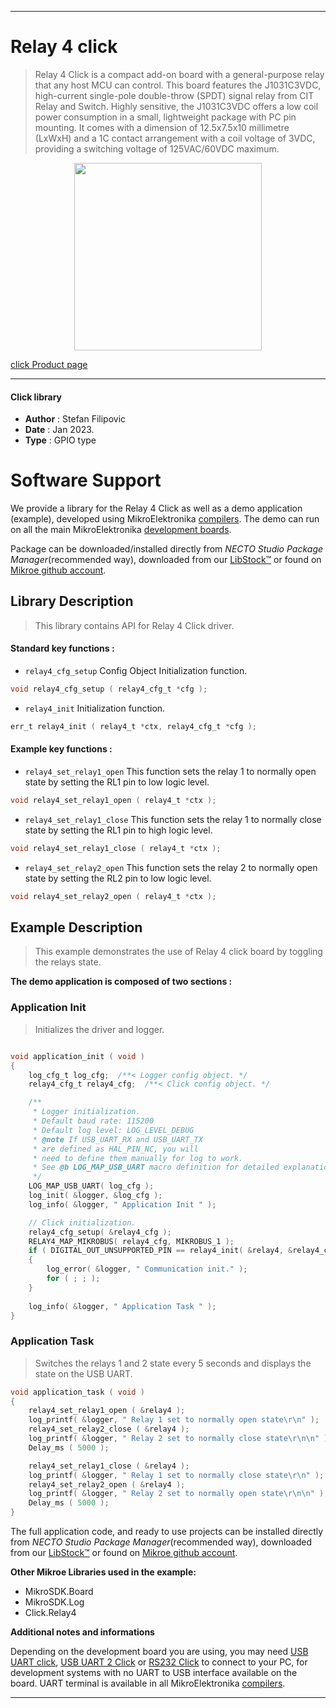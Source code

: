 
---
# Relay 4 click

> Relay 4 Click is a compact add-on board with a general-purpose relay that any host MCU can control. This board features the J1031C3VDC, high-current single-pole double-throw (SPDT) signal relay from CIT Relay and Switch. Highly sensitive, the J1031C3VDC offers a low coil power consumption in a small, lightweight package with PC pin mounting. It comes with a dimension of 12.5x7.5x10 millimetre (LxWxH) and a 1C contact arrangement with a coil voltage of 3VDC, providing a switching voltage of 125VAC/60VDC maximum.

<p align="center">
  <img src="https://download.mikroe.com/images/click_for_ide/relay4_click.png" height=300px>
</p>

[click Product page](https://www.mikroe.com/relay-4-click)

---


#### Click library

- **Author**        : Stefan Filipovic
- **Date**          : Jan 2023.
- **Type**          : GPIO type


# Software Support

We provide a library for the Relay 4 Click
as well as a demo application (example), developed using MikroElektronika
[compilers](https://www.mikroe.com/necto-studio).
The demo can run on all the main MikroElektronika [development boards](https://www.mikroe.com/development-boards).

Package can be downloaded/installed directly from *NECTO Studio Package Manager*(recommended way), downloaded from our [LibStock&trade;](https://libstock.mikroe.com) or found on [Mikroe github account](https://github.com/MikroElektronika/mikrosdk_click_v2/tree/master/clicks).

## Library Description

> This library contains API for Relay 4 Click driver.

#### Standard key functions :

- `relay4_cfg_setup` Config Object Initialization function.
```c
void relay4_cfg_setup ( relay4_cfg_t *cfg );
```

- `relay4_init` Initialization function.
```c
err_t relay4_init ( relay4_t *ctx, relay4_cfg_t *cfg );
```

#### Example key functions :

- `relay4_set_relay1_open` This function sets the relay 1 to normally open state by setting the RL1 pin to low logic level.
```c
void relay4_set_relay1_open ( relay4_t *ctx );
```

- `relay4_set_relay1_close` This function sets the relay 1 to normally close state by setting the RL1 pin to high logic level.
```c
void relay4_set_relay1_close ( relay4_t *ctx );
```

- `relay4_set_relay2_open` This function sets the relay 2 to normally open state by setting the RL2 pin to low logic level.
```c
void relay4_set_relay2_open ( relay4_t *ctx );
```

## Example Description

> This example demonstrates the use of Relay 4 click board by toggling the relays state.

**The demo application is composed of two sections :**

### Application Init

> Initializes the driver and logger.

```c

void application_init ( void )
{
    log_cfg_t log_cfg;  /**< Logger config object. */
    relay4_cfg_t relay4_cfg;  /**< Click config object. */

    /** 
     * Logger initialization.
     * Default baud rate: 115200
     * Default log level: LOG_LEVEL_DEBUG
     * @note If USB_UART_RX and USB_UART_TX 
     * are defined as HAL_PIN_NC, you will 
     * need to define them manually for log to work. 
     * See @b LOG_MAP_USB_UART macro definition for detailed explanation.
     */
    LOG_MAP_USB_UART( log_cfg );
    log_init( &logger, &log_cfg );
    log_info( &logger, " Application Init " );

    // Click initialization.
    relay4_cfg_setup( &relay4_cfg );
    RELAY4_MAP_MIKROBUS( relay4_cfg, MIKROBUS_1 );
    if ( DIGITAL_OUT_UNSUPPORTED_PIN == relay4_init( &relay4, &relay4_cfg ) ) 
    {
        log_error( &logger, " Communication init." );
        for ( ; ; );
    }
    
    log_info( &logger, " Application Task " );
}

```

### Application Task

> Switches the relays 1 and 2 state every 5 seconds and displays the state on the USB UART.

```c
void application_task ( void )
{
    relay4_set_relay1_open ( &relay4 );
    log_printf( &logger, " Relay 1 set to normally open state\r\n" );
    relay4_set_relay2_close ( &relay4 );
    log_printf( &logger, " Relay 2 set to normally close state\r\n\n" );
    Delay_ms ( 5000 );

    relay4_set_relay1_close ( &relay4 );
    log_printf( &logger, " Relay 1 set to normally close state\r\n" );
    relay4_set_relay2_open ( &relay4 );
    log_printf( &logger, " Relay 2 set to normally open state\r\n\n" );
    Delay_ms ( 5000 );
}
```

The full application code, and ready to use projects can be installed directly from *NECTO Studio Package Manager*(recommended way), downloaded from our [LibStock&trade;](https://libstock.mikroe.com) or found on [Mikroe github account](https://github.com/MikroElektronika/mikrosdk_click_v2/tree/master/clicks).

**Other Mikroe Libraries used in the example:**

- MikroSDK.Board
- MikroSDK.Log
- Click.Relay4

**Additional notes and informations**

Depending on the development board you are using, you may need
[USB UART click](https://www.mikroe.com/usb-uart-click),
[USB UART 2 Click](https://www.mikroe.com/usb-uart-2-click) or
[RS232 Click](https://www.mikroe.com/rs232-click) to connect to your PC, for
development systems with no UART to USB interface available on the board. UART
terminal is available in all MikroElektronika
[compilers](https://shop.mikroe.com/compilers).

---

